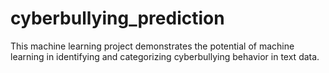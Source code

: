 # cyberbullying_prediction
This machine learning project demonstrates the potential of machine learning in identifying and categorizing cyberbullying behavior in text data.
